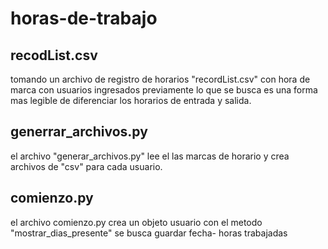 # horas-de-trabajo
recodList.csv
--
tomando un archivo de registro de horarios "recordList.csv" con hora de marca con usuarios ingresados previamente lo que se busca es una forma mas legible de diferenciar los horarios de entrada y salida.

generrar_archivos.py
--
el archivo "generar_archivos.py" lee el las marcas de horario y crea archivos de "csv" para cada usuario.

comienzo.py
--
el archivo comienzo.py crea un objeto usuario
con el metodo "mostrar_dias_presente" se busca guardar fecha- horas trabajadas 

